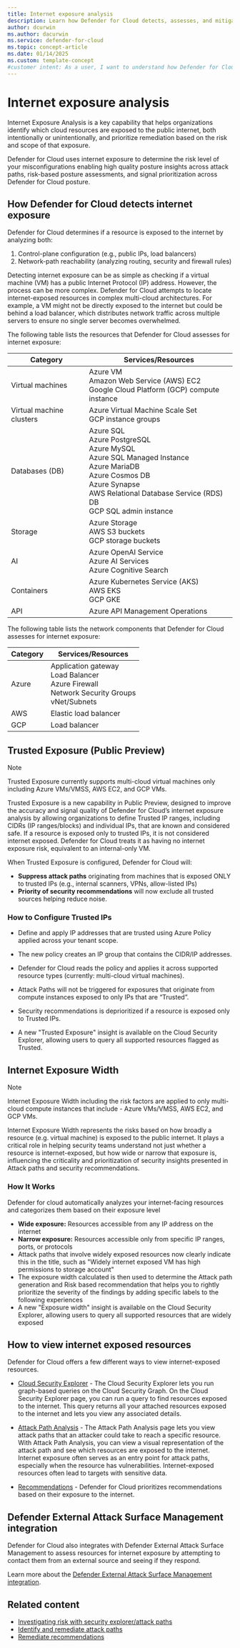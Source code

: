 ```yaml
---
title: Internet exposure analysis
description: Learn how Defender for Cloud detects, assesses, and mitigates internet exposure for your multicloud resources to enhance security.
author: dcurwin
ms.author: dacurwin
ms.service: defender-for-cloud
ms.topic: concept-article
ms.date: 01/14/2025
ms.custom: template-concept
#customer intent: As a user, I want to understand how Defender for Cloud detects and assesses internet exposure for my multicloud resources. This knowledge will help me identify and mitigate potential security risks effectively.
---
```


# Internet exposure analysis

Internet Exposure Analysis is a key capability that helps organizations identify which cloud resources are exposed to the public internet, both intentionally or unintentionally, and prioritize remediation based on the risk and scope of that exposure.

Defender for Cloud uses internet exposure to determine the risk level of your misconfigurations enabling high quality posture insights across attack paths, risk-based posture assessments, and signal prioritization across Defender for Cloud posture. 

## How Defender for Cloud detects internet exposure

Defender for Cloud determines if a resource is exposed to the internet by analyzing both:
1.	Control-plane configuration (e.g., public IPs, load balancers)
2.	Network-path reachability (analyzing routing, security and firewall rules) 

Detecting internet exposure can be as simple as checking if a virtual machine (VM) has a public Internet Protocol (IP) address. However, the process can be more complex. Defender for Cloud attempts to locate internet-exposed resources in complex multi-cloud architectures. For example, a VM might not be directly exposed to the internet but could be behind a load balancer, which distributes network traffic across multiple servers to ensure no single server becomes overwhelmed.

The following table lists the resources that Defender for Cloud assesses for internet exposure: 

| Category | Services/Resources |
|--|--|
| Virtual machines | Azure VM <br> Amazon Web Service (AWS) EC2 <br> Google Cloud Platform (GCP) compute instance |
| Virtual machine clusters | Azure Virtual Machine Scale Set <br> GCP instance groups |
| Databases (DB) | Azure SQL <br> Azure PostgreSQL <br> Azure MySQL <br> Azure SQL Managed Instance <br> Azure MariaDB <br> Azure Cosmos DB <br> Azure Synapse <br> AWS Relational Database Service (RDS) DB <br> GCP SQL admin instance |
| Storage | Azure Storage <br> AWS S3 buckets <br> GCP storage buckets |
| AI | Azure OpenAI Service <br> Azure AI Services <br> Azure Cognitive Search |
| Containers | Azure Kubernetes Service (AKS) <br> AWS EKS <br> GCP GKE |
| API | Azure API Management Operations |

The following table lists the network components that Defender for Cloud assesses for internet exposure:

| Category | Services/Resources |
|----------|--------------------|
| Azure    | Application gateway <br> Load Balancer <br> Azure Firewall <br> Network Security Groups <br> vNet/Subnets |
| AWS      | Elastic load balancer |
| GCP      | Load balancer |

## Trusted Exposure (Public Preview)

> [!NOTE]
> Trusted Exposure currently supports multi-cloud virtual machines only including Azure VMs/VMSS, AWS EC2, and GCP VMs.

Trusted Exposure is a new capability in Public Preview, designed to improve the accuracy and signal quality of Defender for Cloud’s internet exposure analysis by allowing organizations to define Trusted IP ranges, including CIDRs (IP ranges/blocks) and individual IPs, that are known and considered safe. If a resource is exposed only to trusted IPs, it is not considered internet exposed. Defender for Cloud treats it as having no internet exposure risk, equivalent to an internal-only VM.

When Trusted Exposure is configured, Defender for Cloud will:

- **Suppress attack paths** originating from machines that is exposed ONLY to trusted IPs (e.g., internal scanners, VPNs, allow-listed IPs)
- **Priority of security recommendations** will now exclude all trusted sources helping reduce noise.
  
### How to Configure Trusted IPs
- Define and apply IP addresses that are trusted using Azure Policy applied across your tenant scope.
- The new policy creates an IP group that contains the CIDR/IP addresses.
- Defender for Cloud reads the policy and applies it across supported resource types (currently: multi-cloud virtual machines).
- Attack Paths will not be triggered for exposures that originate from compute instances exposed to only IPs that are “Trusted”.
- Security recommendations is deprioritized if a resource is exposed only to Trusted IPs.

- A new "Trusted Exposure" insight is available on the Cloud Security Explorer, allowing users to query all supported resources flagged as Trusted.



## Internet Exposure Width

> [!NOTE]
> Internet Exposure Width including the risk factors are applied to only multi-cloud compute instances that include - Azure VMs/VMSS, AWS EC2, and GCP VMs. 

Internet Exposure Width represents the risks based on how broadly a resource (e.g. virtual machine) is exposed to the public internet. It plays a critical role in helping security teams understand not just whether a resource is internet-exposed, but how wide or narrow that exposure is, influencing the criticality and prioritization of security insights presented in Attack paths and security recommendations.

### How It Works

Defender for cloud automatically analyzes your internet-facing resources and categorizes them based on their exposure level
- **Wide exposure:** Resources accessible from any IP address on the internet
- **Narrow exposure:** Resources accessible only from specific IP ranges, ports, or protocols
- Attack paths that involve widely exposed resources now clearly indicate this in the title, such as "Widely internet exposed VM has high permissions to storage account"
- The exposure width calculated is then used to determine the Attack path generation and Risk based recommendation that helps you to rightly prioritize the severity of the findings by adding specific labels to the following experiences
- A new "Exposure width" insight is available on the Cloud Security Explorer, allowing users to query all supported resources that are widely exposed

## How to view internet exposed resources

Defender for Cloud offers a few different ways to view internet-exposed resources.

- [Cloud Security Explorer](how-to-manage-cloud-security-explorer.md) - The Cloud Security Explorer lets you run graph-based queries on the Cloud Security Graph. On the Cloud Security Explorer page, you can run a query to find resources exposed to the internet. This query returns all your attached resources exposed to the internet and lets you view any associated details.

- [Attack Path Analysis](how-to-manage-attack-path.md) - The Attack Path Analysis page lets you view attack paths that an attacker could take to reach a specific resource. With Attack Path Analysis, you can view a visual representation of the attack path and see which resources are exposed to the internet. Internet exposure often serves as an entry point for attack paths, especially when the resource has vulnerabilities. Internet-exposed resources often lead to targets with sensitive data.

- [Recommendations](review-security-recommendations.md) - Defender for Cloud prioritizes recommendations based on their exposure to the internet.

## Defender External Attack Surface Management integration

Defender for Cloud also integrates with Defender External Attack Surface Management to assess resources for internet exposure by attempting to contact them from an external source and seeing if they respond.

Learn more about the [Defender External Attack Surface Management integration](concept-easm.md).

## Related content

- [Investigating risk with security explorer/attack paths](concept-attack-path.md)
- [Identify and remediate attack paths](how-to-manage-attack-path.md)
- [Remediate recommendations](implement-security-recommendations.md)

